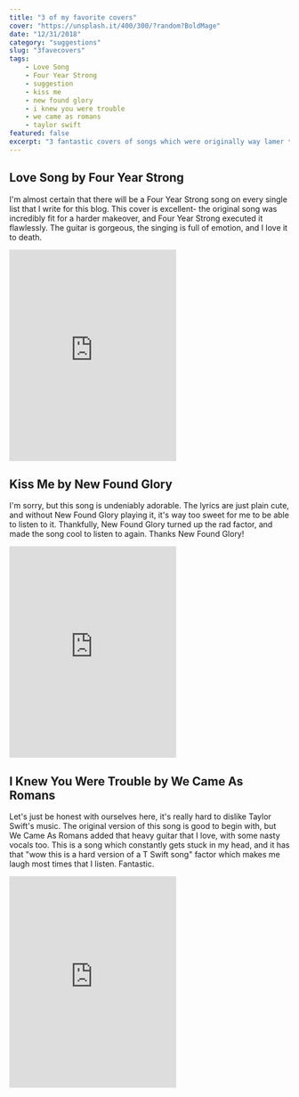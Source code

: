 ```yaml
---
title: "3 of my favorite covers"
cover: "https://unsplash.it/400/300/?random?BoldMage"
date: "12/31/2018"
category: "suggestions"
slug: "3favecovers"
tags:
    - Love Song
    - Four Year Strong
    - suggestion
    - kiss me
    - new found glory
    - i knew you were trouble
    - we came as romans
    - taylor swift
featured: false
excerpt: "3 fantastic covers of songs which were originally way lamer than these versions"
---
```

<h2>Love Song by Four Year Strong</h2>
<p>
I'm almost certain that there will be a Four Year Strong song on every single list that I write for this blog. This cover is excellent- the original song was incredibly fit for a harder makeover, and Four Year Strong executed it flawlessly. The guitar is gorgeous, the singing is full of emotion, and I love it to death. 
</p>
<iframe src="https://open.spotify.com/embed/track/22xmNDIOQecFRsXB5prggA" width="300" height="380" frameborder="0" allowtransparency="true" allow="encrypted-media"></iframe>

<h2>Kiss Me by New Found Glory</h2>
<p>
I'm sorry, but this song is undeniably adorable. The lyrics are just plain cute, and without New Found Glory playing it, it's way too sweet for me to be able to listen to it. Thankfully, New Found Glory turned up the rad factor, and made the song cool to listen to again. Thanks New Found Glory!

</p>
<iframe src="https://open.spotify.com/embed/track/1WTbOb9bzd2Ym3xh0ZPzZ4" width="300" height="380" frameborder="0" allowtransparency="true" allow="encrypted-media"></iframe>

<h2>I Knew You Were Trouble by We Came As Romans</h2>
<p>
Let's just be honest with ourselves here, it's really hard to dislike Taylor Swift's music. The original version of this song is good to begin with, but We Came As Romans added that heavy guitar that I love, with some nasty vocals too. This is a song which constantly gets stuck in my head, and it has that "wow this is a hard version of a T Swift song" factor which makes me laugh most times that I listen. Fantastic. 
</p>
<iframe src="https://open.spotify.com/embed/track/0CsP3X8vw67bm2ieIc73a4" width="300" height="380" frameborder="0" allowtransparency="true" allow="encrypted-media"></iframe>